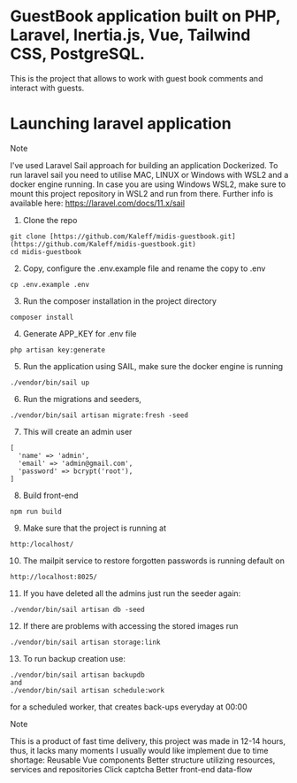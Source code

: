 # GuestBook application built on PHP, Laravel, Inertia.js, Vue, Tailwind CSS, PostgreSQL.

This is the project that allows to work with guest book comments and interact with guests.
# Launching laravel application

> [!NOTE]
> I've used Laravel Sail approach for building an application Dockerized.
> To run laravel sail you need to utilise MAC, LINUX or Windows with WSL2 and a docker engine running.
> In case you are using Windows WSL2, make sure to mount this project repository in WSL2 and run from there.
> Further info is available here: https://laravel.com/docs/11.x/sail

1) Clone the repo

```
git clone [https://github.com/Kaleff/midis-guestbook.git](https://github.com/Kaleff/midis-guestbook.git)
cd midis-guestbook
```
2) Copy, configure the .env.example file and rename the copy to .env
```
cp .env.example .env
```

3) Run the composer installation in the project directory

```
composer install
```

4) Generate APP_KEY for .env file

```
php artisan key:generate
```


5) Run the application using SAIL, make sure the docker engine is running

```
./vendor/bin/sail up
```

6) Run the migrations and seeders, 
```
./vendor/bin/sail artisan migrate:fresh -seed
```
7) This will create an admin user
```
[
  'name' => 'admin',
  'email' => 'admin@gmail.com',
  'password' => bcrypt('root'),
]
```

8) Build front-end
```
npm run build
```
9) Make sure that the project is running at
```
http:/localhost/
```
10) The mailpit service to restore forgotten passwords is running default on
```
http://localhost:8025/
```
11) If you have deleted all the admins just run the seeder again:
```
./vendor/bin/sail artisan db -seed
```
12) If there are problems with accessing the stored images run
```
./vendor/bin/sail artisan storage:link
```
13) To run backup creation use:
```
./vendor/bin/sail artisan backupdb
and
./vendor/bin/sail artisan schedule:work
```
for a scheduled worker, that creates back-ups everyday at 00:00

> [!NOTE]
> This is a product of fast time delivery, this project was made in 12-14 hours, thus, it lacks many moments I usually would like implement due to time shortage:
> Reusable Vue components
> Better structure utilizing resources, services and repositories
> Click captcha
> Better front-end data-flow
